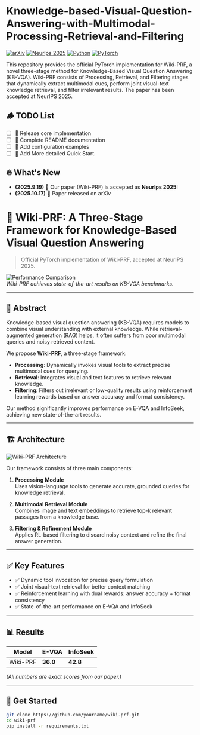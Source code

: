 # Knowledge-based-Visual-Question-Answering-with-Multimodal-Processing-Retrieval-and-Filtering
[![arXiv](https://img.shields.io/badge/arXiv-2510.14605-b31b1b.svg)](https://arxiv.org/abs/2510.14605)
[![Neurlps 2025](https://img.shields.io/badge/Neurlps%202025-Poster-red)]([https://icml.cc/](https://neurips.cc/))
[![Python](https://img.shields.io/badge/Python-3.10+-blue)](https://www.python.org/downloads/)
[![PyTorch](https://img.shields.io/badge/PyTorch-1.16+-orange)](https://pytorch.org/)

This repository provides the official PyTorch implementation for Wiki-PRF, a novel three-stage method for Knowledge-Based Visual Question Answering (KB-VQA). Wiki-PRF consists of Processing, Retrieval, and Filtering stages that dynamically extract multimodal cues, perform joint visual-text knowledge retrieval, and filter irrelevant results. The paper has been accepted at NeurIPS 2025.

## 🪵 TODO List

- [ ] 🔄 Release core implementation
- [ ] 🔄 Complete README documentation
- [ ] 🔄 Add configuration examples
- [ ] 🔄 Add More detailed Quick Start.

## 🔥 What's New

- **(2025.9.19)** 🎉 Our paper (Wiki-PRF) is accepted as **Neurlps 2025**!
- **(2025.10.17)** 📄 Paper released on arXiv

# 🧠 Wiki-PRF: A Three-Stage Framework for Knowledge-Based Visual Question Answering

> Official PyTorch implementation of Wiki-PRF, accepted at NeurIPS 2025.

![Performance Comparison](./assets/guanggap.png)  
*Wiki-PRF achieves state-of-the-art results on KB-VQA benchmarks.*

---

## 📌 Abstract

Knowledge-based visual question answering (KB-VQA) requires models to combine visual understanding with external knowledge. While retrieval-augmented generation (RAG) helps, it often suffers from poor multimodal queries and noisy retrieved content.  

We propose **Wiki-PRF**, a three-stage framework:

- **Processing**: Dynamically invokes visual tools to extract precise multimodal cues for querying.
- **Retrieval**: Integrates visual and text features to retrieve relevant knowledge.
- **Filtering**: Filters out irrelevant or low-quality results using reinforcement learning rewards based on answer accuracy and format consistency.

Our method significantly improves performance on E-VQA and InfoSeek, achieving new state-of-the-art results.

---

## 🏗️ Architecture

![Wiki-PRF Architecture](/assets/guanggap)

Our framework consists of three main components:

1. **Processing Module**  
   Uses vision-language tools to generate accurate, grounded queries for knowledge retrieval.

2. **Multimodal Retrieval Module**  
   Combines image and text embeddings to retrieve top-k relevant passages from a knowledge base.

3. **Filtering & Refinement Module**  
   Applies RL-based filtering to discard noisy context and refine the final answer generation.

---

## ✅ Key Features

- ✅ Dynamic tool invocation for precise query formulation  
- ✅ Joint visual-text retrieval for better context matching  
- ✅ Reinforcement learning with dual rewards: answer accuracy + format consistency  
- ✅ State-of-the-art performance on E-VQA and InfoSeek  

---

## 📊 Results

| Model        | E-VQA | InfoSeek |
|--------------|-------|----------|
| Wiki-PRF     | **36.0** | **42.8** |

*(All numbers are exact scores from our paper.)*

---

## 🚀 Get Started

```bash
git clone https://github.com/yourname/wiki-prf.git
cd wiki-prf
pip install -r requirements.txt
